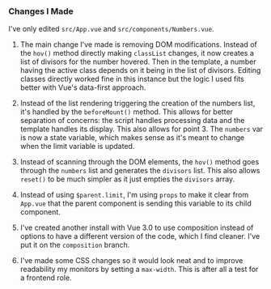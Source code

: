 ### Changes I Made

I've only edited `src/App.vue` and `src/components/Numbers.vue`.

1. The main change I've made is removing DOM modifications. Instead of the `hov()` method directly making `classList` changes, it now creates a list of divisors for the number hovered. Then in the template, a number having the active class depends on it being in the list of divisors. Editing classes directly worked fine in this instance but the logic I used fits better with Vue's data-first approach.

2. Instead of the list rendering triggering the creation of the numbers list, it's handled by the `beforeMount()` method. This allows for better separation of concerns: the script handles processing data and the template handles its display. This also allows for point 3. The `numbers` var is now a state variable, which makes sense as it's meant to change when the limit variable is updated.

3. Instead of scanning through the DOM elements, the `hov()` method goes through the `numbers` list and generates the `divisors` list. This also allows `reset()` to be much simpler as it just empties the `divisors` array.

4. Instead of using `$parent.limit`, I'm using `props` to make it clear from `App.vue` that the parent component is sending this variable to its child component.

5. I've created another install with Vue 3.0 to use composition instead of options to have a different version of the code, which I find cleaner. I've put it on the `composition` branch.

6. I've made some CSS changes so it would look neat and to improve readability my monitors by setting a `max-width`. This is after all a test for a frontend role.

<!-- # Spec

Using Vue, display all numbers from 1 to 100 in a random order on the screen. This number should be configurable via a provided input box.
If the user places their pointer over a given number, highlight that numbers' divisors.
For example, if the user hovers over 21, the numbers 1, 3, 7 would be highlighted. 22 would highlight 1, 2 and 11.

# Interview Task

The provided code is functional, but it's got some issues that need to be resolved. These issues may or may not be logical in nature - just because the code is working doesn't necessarily mean it is the best way of doing something.

Improve the code how you see fit - please leave comments to justify your decisions.

# GitHub Pull Requests

This is an interview task sent to prospective candidates to work at Aluminati. As such, all pull requests will be rejected. This code is, by its very nature, purposely designed with issues that candiates are asked to review!

If you have been invited to perform this test your submission should be through your point of contact with us, e.g. your recruitment agency. -->
